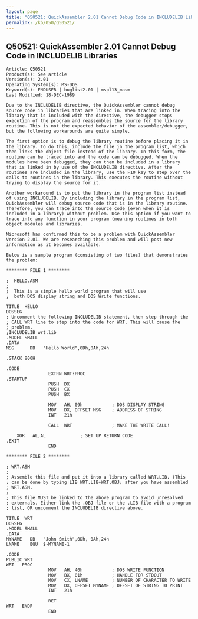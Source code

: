 ```yaml
---
layout: page
title: "Q50521: QuickAssembler 2.01 Cannot Debug Code in INCLUDELIB Libraries"
permalink: /kb/050/Q50521/
---
```


## Q50521: QuickAssembler 2.01 Cannot Debug Code in INCLUDELIB Libraries

	Article: Q50521
	Product(s): See article
	Version(s): 2.01
	Operating System(s): MS-DOS
	Keyword(s): ENDUSER | buglist2.01 | mspl13_masm
	Last Modified: 18-DEC-1989
	
	Due to the INCLUDELIB directive, the QuickAssembler cannot debug
	source code in libraries that are linked in. When tracing into the
	library that is included with the directive, the debugger stops
	execution of the program and reassembles the source for the library
	routine. This is not the expected behavior of the assembler/debugger,
	but the following workarounds are quite simple.
	
	The first option is to debug the library routine before placing it in
	the library. To do this, include the file in the program list, which
	then links the object file instead of the library. In this form, the
	routine can be traced into and the code can be debugged. When the
	modules have been debugged, they can then be included in a library
	that is linked in by use of the INCLUDELIB directive. After the
	routines are included in the library, use the F10 key to step over the
	calls to routines in the library. This executes the routine without
	trying to display the source for it.
	
	Another workaround is to put the library in the program list instead
	of using INCLUDELIB. By including the library in the program list,
	QuickAssembler will debug source code that is in the library routine.
	Therefore, you can trace into the source code (even when it is
	included in a library) without problem. Use this option if you want to
	trace into any function in your program (meaning routines in both
	object modules and libraries.
	
	Microsoft has confirmed this to be a problem with QuickAssembler
	Version 2.01. We are researching this problem and will post new
	information as it becomes available.
	
	Below is a sample program (consisting of two files) that demonstrates
	the problem:
	
	******** FILE 1 ********
	
	;  HELLO.ASM
	;
	;  This is a simple hello world program that will use
	;  both DOS display string and DOS Write functions.
	
	TITLE  HELLO
	DOSSEG
	; Uncomment the following INCLUDELIB statement, then step through the
	; CALL WRT line to step into the code for WRT. This will cause the
	; problem.
	;INCLUDELIB wrt.lib
	.MODEL SMALL
	.DATA
	MSG      DB   "Hello World",0Dh,0Ah,24h
	
	.STACK 800H
	
	.CODE
	                EXTRN WRT:PROC
	.STARTUP
	                PUSH  DX
	                PUSH  CX
	                PUSH  BX
	
	                MOV   AH, 09h           ; DOS DISPLAY STRING
	                MOV   DX, OFFSET MSG    ; ADDRESS OF STRING
	                INT   21h
	
	                CALL  WRT               ; MAKE THE WRITE CALL!
	
	    XOR   AL,AL             ; SET UP RETURN CODE
	.EXIT
	                END
	
	******** FILE 2 ********
	
	; WRT.ASM
	;
	; Assemble this file and put it into a library called WRT.LIB. (This
	; can be done by typing LIB WRT.LIB+WRT.OBJ; after you have assembled
	; WRT.ASM.
	;
	; This file MUST be linked to the above program to avoid unresolved
	; externals. Either link the .OBJ file or the .LIB file with a program
	; list, OR uncomment the INCLUDELIB directive above.
	
	TITLE  WRT
	DOSSEG
	.MODEL SMALL
	.DATA
	MYNAME   DB   "John Smith",0Dh, 0Ah,24h
	LNAME    EQU  $-MYNAME-1
	
	.CODE
	PUBLIC WRT
	WRT   PROC
	                MOV   AH, 40h           ; DOS WRITE FUNCTION
	                MOV   BX, 01h           ; HANDLE FOR STDOUT
	                MOV   CX, LNAME         ; NUMBER OF CHARACTER TO WRITE
	                MOV   DX, OFFSET MYNAME ; OFFSET OF STRING TO PRINT
	                INT   21h
	
	                RET
	WRT   ENDP
	                END
